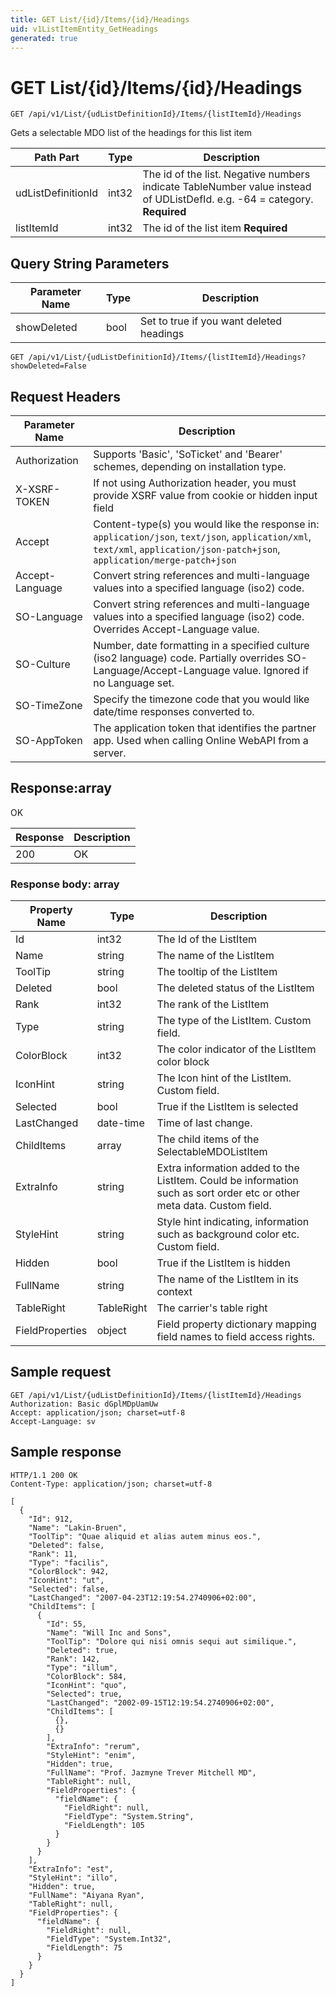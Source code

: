 ```yaml
---
title: GET List/{id}/Items/{id}/Headings
uid: v1ListItemEntity_GetHeadings
generated: true
---
```


# GET List/{id}/Items/{id}/Headings

```http
GET /api/v1/List/{udListDefinitionId}/Items/{listItemId}/Headings
```

Gets a selectable MDO list of the headings for this list item






| Path Part | Type | Description |
|-----------|------|-------------|
| udListDefinitionId | int32 | The id of the list. Negative numbers indicate TableNumber value instead of UDListDefId. e.g. -64 = category. **Required** |
| listItemId | int32 | The id of the list item **Required** |


## Query String Parameters

| Parameter Name | Type |  Description |
|----------------|------|--------------|
| showDeleted | bool |  Set to true if you want deleted headings |

```http
GET /api/v1/List/{udListDefinitionId}/Items/{listItemId}/Headings?showDeleted=False
```


## Request Headers

| Parameter Name | Description |
|----------------|-------------|
| Authorization  | Supports 'Basic', 'SoTicket' and 'Bearer' schemes, depending on installation type. |
| X-XSRF-TOKEN   | If not using Authorization header, you must provide XSRF value from cookie or hidden input field |
| Accept         | Content-type(s) you would like the response in: `application/json`, `text/json`, `application/xml`, `text/xml`, `application/json-patch+json`, `application/merge-patch+json` |
| Accept-Language | Convert string references and multi-language values into a specified language (iso2) code. |
| SO-Language | Convert string references and multi-language values into a specified language (iso2) code. Overrides Accept-Language value. |
| SO-Culture | Number, date formatting in a specified culture (iso2 language) code. Partially overrides SO-Language/Accept-Language value. Ignored if no Language set. |
| SO-TimeZone | Specify the timezone code that you would like date/time responses converted to. |
| SO-AppToken | The application token that identifies the partner app. Used when calling Online WebAPI from a server. |


## Response:array

OK

| Response | Description |
|----------------|-------------|
| 200 | OK |

### Response body: array

| Property Name | Type |  Description |
|----------------|------|--------------|
| Id | int32 | The Id of the ListItem |
| Name | string | The name of the ListItem |
| ToolTip | string | The tooltip of the ListItem |
| Deleted | bool | The deleted status of the ListItem |
| Rank | int32 | The rank of the ListItem |
| Type | string | The type of the ListItem. Custom field. |
| ColorBlock | int32 | The color indicator of the ListItem color block |
| IconHint | string | The Icon hint of the ListItem. Custom field. |
| Selected | bool | True if the ListItem is selected |
| LastChanged | date-time | Time of last change. |
| ChildItems | array | The child items of the SelectableMDOListItem |
| ExtraInfo | string | Extra information added to the ListItem. Could be information such as sort order etc or other meta data. Custom field. |
| StyleHint | string | Style hint indicating, information such as background color etc. Custom field. |
| Hidden | bool | True if the ListItem is hidden |
| FullName | string | The name of the ListItem in its context |
| TableRight | TableRight | The carrier's table right |
| FieldProperties | object | Field property dictionary mapping field names to field access rights. |

## Sample request

```http!
GET /api/v1/List/{udListDefinitionId}/Items/{listItemId}/Headings
Authorization: Basic dGplMDpUamUw
Accept: application/json; charset=utf-8
Accept-Language: sv
```

## Sample response

```http_
HTTP/1.1 200 OK
Content-Type: application/json; charset=utf-8

[
  {
    "Id": 912,
    "Name": "Lakin-Bruen",
    "ToolTip": "Quae aliquid et alias autem minus eos.",
    "Deleted": false,
    "Rank": 11,
    "Type": "facilis",
    "ColorBlock": 942,
    "IconHint": "ut",
    "Selected": false,
    "LastChanged": "2007-04-23T12:19:54.2740906+02:00",
    "ChildItems": [
      {
        "Id": 55,
        "Name": "Will Inc and Sons",
        "ToolTip": "Dolore qui nisi omnis sequi aut similique.",
        "Deleted": true,
        "Rank": 142,
        "Type": "illum",
        "ColorBlock": 584,
        "IconHint": "quo",
        "Selected": true,
        "LastChanged": "2002-09-15T12:19:54.2740906+02:00",
        "ChildItems": [
          {},
          {}
        ],
        "ExtraInfo": "rerum",
        "StyleHint": "enim",
        "Hidden": true,
        "FullName": "Prof. Jazmyne Trever Mitchell MD",
        "TableRight": null,
        "FieldProperties": {
          "fieldName": {
            "FieldRight": null,
            "FieldType": "System.String",
            "FieldLength": 105
          }
        }
      }
    ],
    "ExtraInfo": "est",
    "StyleHint": "illo",
    "Hidden": true,
    "FullName": "Aiyana Ryan",
    "TableRight": null,
    "FieldProperties": {
      "fieldName": {
        "FieldRight": null,
        "FieldType": "System.Int32",
        "FieldLength": 75
      }
    }
  }
]
```